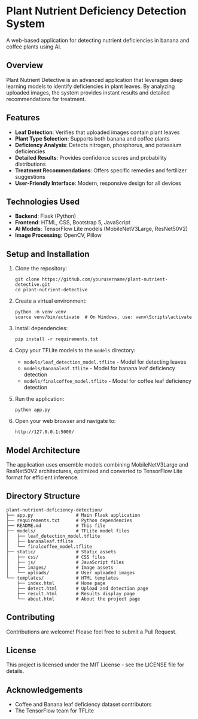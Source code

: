 # Plant Nutrient Deficiency Detection System

A web-based application for detecting nutrient deficiencies in banana and coffee plants using AI.

## Overview

Plant Nutrient Detective is an advanced application that leverages deep learning models to identify deficiencies in plant leaves. By analyzing uploaded images, the system provides instant results and detailed recommendations for treatment.

## Features

- **Leaf Detection**: Verifies that uploaded images contain plant leaves
- **Plant Type Selection**: Supports both banana and coffee plants
- **Deficiency Analysis**: Detects nitrogen, phosphorus, and potassium deficiencies
- **Detailed Results**: Provides confidence scores and probability distributions
- **Treatment Recommendations**: Offers specific remedies and fertilizer suggestions
- **User-Friendly Interface**: Modern, responsive design for all devices

## Technologies Used

- **Backend**: Flask (Python)
- **Frontend**: HTML, CSS, Bootstrap 5, JavaScript
- **AI Models**: TensorFlow Lite models (MobileNetV3Large, ResNet50V2)
- **Image Processing**: OpenCV, Pillow

## Setup and Installation

1. Clone the repository:

   ```
   git clone https://github.com/yourusername/plant-nutrient-detective.git
   cd plant-nutrient-detective
   ```

2. Create a virtual environment:

   ```
   python -m venv venv
   source venv/bin/activate  # On Windows, use: venv\Scripts\activate
   ```

3. Install dependencies:

   ```
   pip install -r requirements.txt
   ```

4. Copy your TFLite models to the `models` directory:

   - `models/leaf_detection_model.tflite` - Model for detecting leaves
   - `models/bananaleaf.tflite` - Model for banana leaf deficiency detection
   - `models/finalcoffee_model.tflite` - Model for coffee leaf deficiency detection

5. Run the application:

   ```
   python app.py
   ```

6. Open your web browser and navigate to:
   ```
   http://127.0.0.1:5000/
   ```

## Model Architecture

The application uses ensemble models combining MobileNetV3Large and ResNet50V2 architectures, optimized and converted to TensorFlow Lite format for efficient inference.

## Directory Structure

```
plant-nutrient-deficiency-detection/
├── app.py                # Main Flask application
├── requirements.txt      # Python dependencies
├── README.md             # This file
├── models/               # TFLite model files
│   ├── leaf_detection_model.tflite
│   ├── bananaleaf.tflite
│   └── finalcoffee_model.tflite
├── static/               # Static assets
│   ├── css/              # CSS files
│   ├── js/               # JavaScript files
│   ├── images/           # Image assets
│   └── uploads/          # User uploaded images
└── templates/            # HTML templates
    ├── index.html        # Home page
    ├── detect.html       # Upload and detection page
    ├── result.html       # Results display page
    └── about.html        # About the project page
```

## Contributing

Contributions are welcome! Please feel free to submit a Pull Request.

## License

This project is licensed under the MIT License - see the LICENSE file for details.

## Acknowledgements

- Coffee and Banana leaf deficiency dataset contributors
- The TensorFlow team for TFLite
